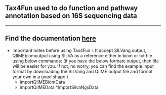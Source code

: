 ## Tax4Fun used to do function and pathway annotation based on 16S sequencing data

----------------------------------------------------
Find the documentation [here](http://tax4fun.gobics.de/)
----------------------------------------------------

* Important notes before using Tax4Fun
  i. It accept SILVang output, QIIMEbiomoutput using SILVA as a reference either in biom or txt file using below commands:
  (if you have the below formate output, then life will be easier for you. If not, no worry, you can find the example input format by downloading the SILVang and QIIME output file and format your own in a good shape )
    * importQIIMEBiomData
    * importQIIMEData
    *importSilvaNgsData
    
